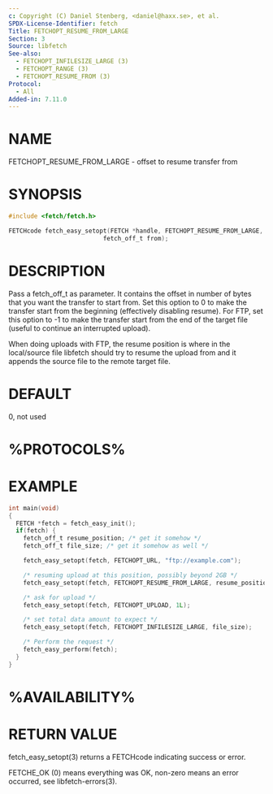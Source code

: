 ```yaml
---
c: Copyright (C) Daniel Stenberg, <daniel@haxx.se>, et al.
SPDX-License-Identifier: fetch
Title: FETCHOPT_RESUME_FROM_LARGE
Section: 3
Source: libfetch
See-also:
  - FETCHOPT_INFILESIZE_LARGE (3)
  - FETCHOPT_RANGE (3)
  - FETCHOPT_RESUME_FROM (3)
Protocol:
  - All
Added-in: 7.11.0
---
```


# NAME

FETCHOPT_RESUME_FROM_LARGE - offset to resume transfer from

# SYNOPSIS

~~~c
#include <fetch/fetch.h>

FETCHcode fetch_easy_setopt(FETCH *handle, FETCHOPT_RESUME_FROM_LARGE,
                          fetch_off_t from);
~~~

# DESCRIPTION

Pass a fetch_off_t as parameter. It contains the offset in number of bytes that
you want the transfer to start from. Set this option to 0 to make the transfer
start from the beginning (effectively disabling resume). For FTP, set this
option to -1 to make the transfer start from the end of the target file
(useful to continue an interrupted upload).

When doing uploads with FTP, the resume position is where in the local/source
file libfetch should try to resume the upload from and it appends the source
file to the remote target file.

# DEFAULT

0, not used

# %PROTOCOLS%

# EXAMPLE

~~~c
int main(void)
{
  FETCH *fetch = fetch_easy_init();
  if(fetch) {
    fetch_off_t resume_position; /* get it somehow */
    fetch_off_t file_size; /* get it somehow as well */

    fetch_easy_setopt(fetch, FETCHOPT_URL, "ftp://example.com");

    /* resuming upload at this position, possibly beyond 2GB */
    fetch_easy_setopt(fetch, FETCHOPT_RESUME_FROM_LARGE, resume_position);

    /* ask for upload */
    fetch_easy_setopt(fetch, FETCHOPT_UPLOAD, 1L);

    /* set total data amount to expect */
    fetch_easy_setopt(fetch, FETCHOPT_INFILESIZE_LARGE, file_size);

    /* Perform the request */
    fetch_easy_perform(fetch);
  }
}
~~~

# %AVAILABILITY%

# RETURN VALUE

fetch_easy_setopt(3) returns a FETCHcode indicating success or error.

FETCHE_OK (0) means everything was OK, non-zero means an error occurred, see
libfetch-errors(3).
